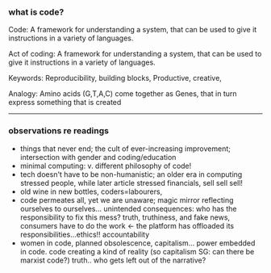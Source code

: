 ### what is code?

Code: A framework for understanding a system, that can be used to give it instructions in a variety of languages.

Act of coding: A framework for understanding a system, that can be used to give it instructions in a variety of languages.

Keywords: Reproducibility, building blocks, Productive, creative, 

Analogy: Amino acids (G,T,A,C) come together as Genes, that in turn express something that is created

-----

### observations re readings

- things that never end; the cult of ever-increasing improvement; intersection with gender and coding/education
- minimal computing: v. different philosophy of code!
- tech doesn't have to be non-humanistic; an older era in computing stressed people, while later article stressed financials, sell sell sell!
- old wine in new bottles, coders=labourers, 
- code permeates all, yet we are unaware; magic mirror reflecting ourselves to ourselves... unintended consequences: who has the responsibility to fix this mess? truth, truthiness, and fake news, consumers have to do the work <- the platform has offloaded its responsibilities...ethics!! accountability
- women in code, planned obsolescence, capitalism... power embedded in code. code creating a kind of reality (so capitalism SG: can there be marxist code?) truth.. who gets left out of the narrative?
